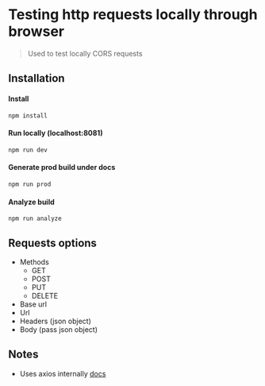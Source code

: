 # Testing http requests locally through browser

> Used to test locally CORS requests

## Installation

#### Install 

```
npm install
```

#### Run locally (localhost:8081)

```
npm run dev
```

#### Generate prod build under docs

```
npm run prod
```

#### Analyze build

```
npm run analyze
```

## Requests options

- Methods
    + GET
    + POST
    + PUT
    + DELETE
- Base url
- Url
- Headers (json object)
- Body (pass json object)

## Notes

- Uses axios internally [docs](https://github.com/axios/axios)